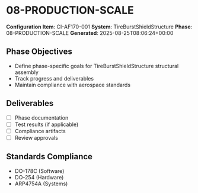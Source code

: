 # 08-PRODUCTION-SCALE

**Configuration Item**: CI-AF170-001
**System**: TireBurstShieldStructure
**Phase**: 08-PRODUCTION-SCALE
**Generated**: 2025-08-25T08:06:24+00:00

## Phase Objectives
- Define phase-specific goals for TireBurstShieldStructure structural assembly
- Track progress and deliverables
- Maintain compliance with aerospace standards

## Deliverables
- [ ] Phase documentation
- [ ] Test results (if applicable)
- [ ] Compliance artifacts
- [ ] Review approvals

## Standards Compliance
- DO-178C (Software)
- DO-254 (Hardware)
- ARP4754A (Systems)

